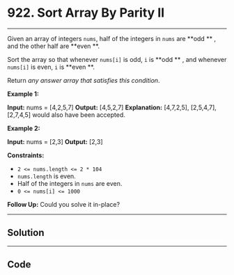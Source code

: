 # 922. Sort Array By Parity II

---

Given an array of integers `nums`, half of the integers in `nums` are **odd ** , and the other half are **even **.

Sort the array so that whenever `nums[i]` is odd, `i` is **odd ** , and whenever `nums[i]` is even, `i` is **even **.

Return _any answer array that satisfies this condition_.

 

**Example 1:**


**Input:** nums = [4,2,5,7]
**Output:** [4,5,2,7]
**Explanation:** [4,7,2,5], [2,5,4,7], [2,7,4,5] would also have been accepted.


**Example 2:**


**Input:** nums = [2,3]
**Output:** [2,3]


 

**Constraints:**

  * `2 <= nums.length <= 2 * 104`
  * `nums.length` is even.
  * Half of the integers in `nums` are even.
  * `0 <= nums[i] <= 1000`



 

**Follow Up:** Could you solve it in-place?

---

## Solution



---

## Code
```python


```